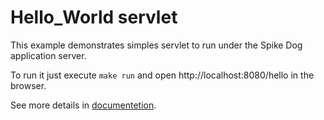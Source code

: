# Hello_World servlet

This example demonstrates simples servlet to run under
the Spike Dog application server.

To run it just execute `make run` and open
http://localhost:8080/hello in the browser.

See more details in
[documentetion](http://forge.ada-ru.org/matreshka/wiki/Web/Servlet).

